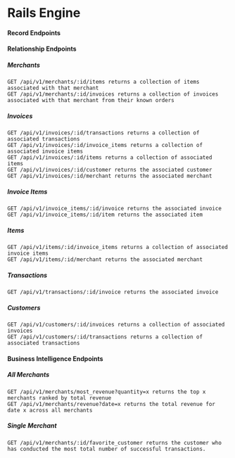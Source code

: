 # Rails Engine
#### Record Endpoints

#### Relationship Endpoints
##### Merchants
``GET /api/v1/merchants/:id/items returns a collection of items associated with that merchant``<br>
``GET /api/v1/merchants/:id/invoices returns a collection of invoices associated with that merchant from their known orders``
##### Invoices
``GET /api/v1/invoices/:id/transactions returns a collection of associated transactions`` <br>
``GET /api/v1/invoices/:id/invoice_items returns a collection of associated invoice items``<br>
``GET /api/v1/invoices/:id/items returns a collection of associated items``<br>
``GET /api/v1/invoices/:id/customer returns the associated customer``<br>
``GET /api/v1/invoices/:id/merchant returns the associated merchant``<br>
##### Invoice Items
``GET /api/v1/invoice_items/:id/invoice returns the associated invoice``<br>
``GET /api/v1/invoice_items/:id/item returns the associated item``<br>
##### Items
``GET /api/v1/items/:id/invoice_items returns a collection of associated invoice items``<br>
``GET /api/v1/items/:id/merchant returns the associated merchant``
##### Transactions
``GET /api/v1/transactions/:id/invoice returns the associated invoice``
##### Customers
``GET /api/v1/customers/:id/invoices returns a collection of associated invoices``<br>
``GET /api/v1/customers/:id/transactions returns a collection of associated transactions``

#### Business Intelligence Endpoints
##### All Merchants
``GET /api/v1/merchants/most_revenue?quantity=x returns the top x merchants ranked by total revenue``<br>
``GET /api/v1/merchants/revenue?date=x returns the total revenue for date x across all merchants``

##### Single Merchant
``GET /api/v1/merchants/:id/favorite_customer returns the customer who has conducted the most total number of successful transactions.``
